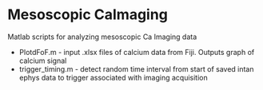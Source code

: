 # Mesoscopic CaImaging
Matlab scripts for analyzing mesoscopic Ca Imaging data 

- PlotdFoF.m - input .xlsx files of calcium data from Fiji. Outputs graph of calcium signal 
- trigger_timing.m - detect random time interval from start of saved intan ephys data to trigger associated with imaging acquisition
